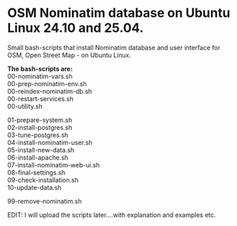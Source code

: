 # OSM Nominatim database on Ubuntu Linux 24.10 and 25.04.
Small bash-scripts that install Nominatim database and user interface for OSM, Open Street Map - on Ubuntu Linux.

**The bash-scripts are:**    
00-nominatim-vars.sh  
00-prep-nominatim-env.sh  
00-reindex-nominatim-db.sh  
00-restart-services.sh  
00-utility.sh  

01-prepare-system.sh  
02-install-postgres.sh  
03-tune-postgres.sh  
04-install-nominatim-user.sh  
05-install-new-data.sh  
06-install-apache.sh  
07-install-nominatim-web-ui.sh  
08-final-settings.sh  
09-check-installation.sh  
10-update-data.sh

99-remove-nominatim.sh  


EDIT: I will upload the scripts later....with explanation and examples etc.
